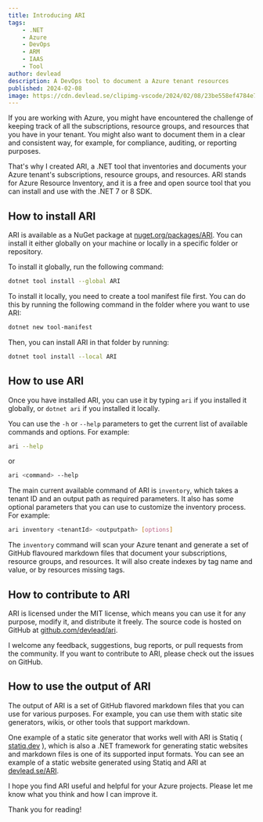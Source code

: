 ```yaml
---
title: Introducing ARI
tags:
    - .NET
    - Azure
    - DevOps
    - ARM
    - IAAS
    - Tool
author: devlead
description: A DevOps tool to document a Azure tenant resources
published: 2024-02-08
image: https://cdn.devlead.se/clipimg-vscode/2024/02/08/23be558ef4784e74a88b6bab00141708.jpg?sv=2021-10-04&st=2024-02-08T19%3A03%3A22Z&se=2050-12-16T19%3A05%3A00Z&sr=b&sp=r&sig=MYOLIoM7zuZkWN7OQmLDVMTP796IKEhotMKRCtPYIsY%3D
---
```


If you are working with Azure, you might have encountered the challenge of keeping track of all the subscriptions, resource groups, and resources that you have in your tenant. You might also want to document them in a clear and consistent way, for example, for compliance, auditing, or reporting purposes.

That's why I created ARI, a .NET tool that inventories and documents your Azure tenant's subscriptions, resource groups, and resources. ARI stands for Azure Resource Inventory, and it is a free and open source tool that you can install and use with the .NET 7 or 8 SDK.

## How to install ARI

ARI is available as a NuGet package at [nuget.org/packages/ARI](https://www.nuget.org/packages/ARI). You can install it either globally on your machine or locally in a specific folder or repository.

To install it globally, run the following command:

```bash
dotnet tool install --global ARI
```

To install it locally, you need to create a tool manifest file first. You can do this by running the following command in the folder where you want to use ARI:

```bash
dotnet new tool-manifest
```

Then, you can install ARI in that folder by running:

```bash
dotnet tool install --local ARI
```

## How to use ARI

Once you have installed ARI, you can use it by typing `ari` if you installed it globally, or `dotnet ari` if you installed it locally.

You can use the `-h` or `--help` parameters to get the current list of available commands and options. For example:

```bash
ari --help
```

or

```bash
ari <command> --help
```

The main current available command of ARI is `inventory`, which takes a tenant ID and an output path as required parameters. It also has some optional parameters that you can use to customize the inventory process. For example:

```bash
ari inventory <tenantId> <outputpath> [options]
```

The `inventory` command will scan your Azure tenant and generate a set of GitHub flavoured markdown files that document your subscriptions, resource groups, and resources. It will also create indexes by tag name and value, or by resources missing tags.

## How to contribute to ARI

ARI is licensed under the MIT license, which means you can use it for any purpose, modify it, and distribute it freely. The source code is hosted on GitHub at [github.com/devlead/ari](https://github.com/devlead/ari).

I welcome any feedback, suggestions, bug reports, or pull requests from the community. If you want to contribute to ARI, please check out the issues on GitHub.

## How to use the output of ARI

The output of ARI is a set of GitHub flavored markdown files that you can use for various purposes. For example, you can use them with static site generators, wikis, or other tools that support markdown.

One example of a static site generator that works well with ARI is Statiq ( [statiq.dev](https://statiq.dev) ), which is also a .NET framework for generating static websites and markdown files is one of its supported input formats. You can see an example of a static website generated using Statiq and ARI at [devlead.se/ARI](https://www.devlead.se/ARI/).

I hope you find ARI useful and helpful for your Azure projects. Please let me know what you think and how I can improve it.

Thank you for reading!
